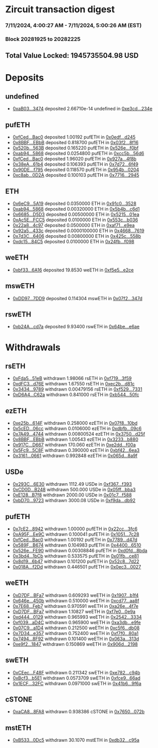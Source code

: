 # Zircuit transaction digest
### 7/11/2024, 4:00:27 AM - 7/11/2024, 5:00:26 AM (EST)
### Block 20281925 to 20282225

## Total Value Locked: 1945735504.98 USD

# Deposits
## undefined
- [0xaB03...3474](https://etherscan.io/address/0xaB03Bf3aD835DB545f2d3B9897a7b7167eAa3474) deposited 2.66710e-14 undefined in [0xe3cd...234e](https://etherscan.io/tx/0xaB03Bf3aD835DB545f2d3B9897a7b7167eAa3474)
## pufETH
- [0xfCed...Bac0](https://etherscan.io/address/0xfCedB1a386b65f9d38a856cfA3008312f404Bac0) deposited 1.00192 pufETH in [0x0edf...d245](https://etherscan.io/tx/0xfCedB1a386b65f9d38a856cfA3008312f404Bac0)
- [0x8BBF...EBbB](https://etherscan.io/address/0x8BBFBa57129dF1f1F578324E2D56BBC86eBCEBbB) deposited 0.818700 pufETH in [0x03f2...8f16](https://etherscan.io/tx/0x8BBFBa57129dF1f1F578324E2D56BBC86eBCEBbB)
- [0x520b...563B](https://etherscan.io/address/0x520bfc36A7886aD48370F799159139f60FE8563B) deposited 0.165220 pufETH in [0x526e...f0bf](https://etherscan.io/tx/0x520bfc36A7886aD48370F799159139f60FE8563B)
- [0xab94...5868](https://etherscan.io/address/0xab9461f04AfcEB9F7710b97da8c4654B772a5868) deposited 0.0254800 pufETH in [0xcc5b...56d6](https://etherscan.io/tx/0xab9461f04AfcEB9F7710b97da8c4654B772a5868)
- [0xfCed...Bac0](https://etherscan.io/address/0xfCedB1a386b65f9d38a856cfA3008312f404Bac0) deposited 1.96020 pufETH in [0x927a...4f8b](https://etherscan.io/tx/0xfCedB1a386b65f9d38a856cfA3008312f404Bac0)
- [0x38eA...61b4](https://etherscan.io/address/0x38eA42228674d8a445fFEF9b655d85649cA561b4) deposited 0.106393 pufETH in [0x7d72...6f49](https://etherscan.io/tx/0x38eA42228674d8a445fFEF9b655d85649cA561b4)
- [0x90DE...f795](https://etherscan.io/address/0x90DE444C6CfE0fc0514F381CB70032Ba1a94f795) deposited 0.118570 pufETH in [0x954b...0204](https://etherscan.io/tx/0x90DE444C6CfE0fc0514F381CB70032Ba1a94f795)
- [0xc8ab...0D2A](https://etherscan.io/address/0xc8abDE843659D642E68874023457DD5BE5530D2A) deposited 0.100103 pufETH in [0x7716...2945](https://etherscan.io/tx/0xc8abDE843659D642E68874023457DD5BE5530D2A)
## ETH
- [0x6eC9...5A19](https://etherscan.io/address/0x6eC92Beb96eAb83bD4Ad21CDFa1DF18A86065A19) deposited 0.0350000 ETH in [0x91c0...3528](https://etherscan.io/tx/0x6eC92Beb96eAb83bD4Ad21CDFa1DF18A86065A19)
- [0xab94...5868](https://etherscan.io/address/0xab9461f04AfcEB9F7710b97da8c4654B772a5868) deposited 0.00320000 ETH in [0x5b4b...c6d1](https://etherscan.io/tx/0xab9461f04AfcEB9F7710b97da8c4654B772a5868)
- [0x6685...D5D3](https://etherscan.io/address/0x6685E545B571e364435a999cb2AdfeE8149cD5D3) deposited 0.00500000 ETH in [0x5215...01ea](https://etherscan.io/tx/0x6685E545B571e364435a999cb2AdfeE8149cD5D3)
- [0xAc5E...FCC5](https://etherscan.io/address/0xAc5E11955cFA8BAeb7abF7652208a28B14F9FCC5) deposited 0.0100000 ETH in [0x553c...b036](https://etherscan.io/tx/0xAc5E11955cFA8BAeb7abF7652208a28B14F9FCC5)
- [0x22a8...4c97](https://etherscan.io/address/0x22a8D39eF6B62B76A8Eb8F16116F57AC061a4c97) deposited 0.0500000 ETH in [0xaf71...e9ea](https://etherscan.io/tx/0x22a8D39eF6B62B76A8Eb8F16116F57AC061a4c97)
- [0x92a5...433c](https://etherscan.io/address/0x92a54E4fCE7C2E89fa719e59F2bFc60A85Cc433c) deposited 0.0000100000 ETH in [0x4668...7619](https://etherscan.io/tx/0x92a54E4fCE7C2E89fa719e59F2bFc60A85Cc433c)
- [0x7d3C...6406](https://etherscan.io/address/0x7d3CF80B48a879942d28F3De9f4dbF6fA3E26406) deposited 0.00800000 ETH in [0x425c...558b](https://etherscan.io/tx/0x7d3CF80B48a879942d28F3De9f4dbF6fA3E26406)
- [0xdc15...84C5](https://etherscan.io/address/0xdc15a0408fd369205CE8DF86b4F98C3DCF7a84C5) deposited 0.0100000 ETH in [0x24fb...f098](https://etherscan.io/tx/0xdc15a0408fd369205CE8DF86b4F98C3DCF7a84C5)
## weETH
- [0xbf33...6A16](https://etherscan.io/address/0xbf33bb374498Dd3EC9d2853cEDb279A94E496A16) deposited 19.8530 weETH in [0xf5e5...e2ce](https://etherscan.io/tx/0xbf33bb374498Dd3EC9d2853cEDb279A94E496A16)
## mswETH
- [0xDD97...7DD9](https://etherscan.io/address/0xDD97836873293a912fc1433Cf510eC4a69F97DD9) deposited 0.114304 mswETH in [0x07f2...347d](https://etherscan.io/tx/0xDD97836873293a912fc1433Cf510eC4a69F97DD9)
## rswETH
- [0xb24A...cd7a](https://etherscan.io/address/0xb24A493e2651582b4521b6D506c20fd0D431cd7a) deposited 9.93400 rswETH in [0x64be...e6ae](https://etherscan.io/tx/0xb24A493e2651582b4521b6D506c20fd0D431cd7a)
# Withdrawals
## rsETH
- [0xFda5...51eB](https://etherscan.io/address/0xFda5b34D0eF084B5b402992B0C74d31cbb8A51eB) withdrawn 1.98066 rsETH in [0xf719...3f59](https://etherscan.io/tx/0xFda5b34D0eF084B5b402992B0C74d31cbb8A51eB)
- [0xdFC3...d76E](https://etherscan.io/address/0xdFC30c075019Bb671d60D84242d814f3cdf8d76E) withdrawn 1.67550 rsETH in [0xec2b...d81c](https://etherscan.io/tx/0xdFC30c075019Bb671d60D84242d814f3cdf8d76E)
- [0x3434...9789](https://etherscan.io/address/0x34349c5569e7B846c3558961552D2202760A9789) withdrawn 0.00479156 rsETH in [0xf529...7331](https://etherscan.io/tx/0x34349c5569e7B846c3558961552D2202760A9789)
- [0xD6A4...C62a](https://etherscan.io/address/0xD6A44070C0ac5b6D1e7F514261ea5b6f9926C62a) withdrawn 0.841000 rsETH in [0xb544...50fc](https://etherscan.io/tx/0xD6A44070C0ac5b6D1e7F514261ea5b6f9926C62a)
## ezETH
- [0xe25b...614F](https://etherscan.io/address/0xe25bdd8e9f755039Fbc6EDa25aD450752a0f614F) withdrawn 0.258000 ezETH in [0x07f8...10bd](https://etherscan.io/tx/0xe25bdd8e9f755039Fbc6EDa25aD450752a0f614F)
- [0x5cED...06cc](https://etherscan.io/address/0x5cEDd038C01B4115001F2eFEea297C737A8506cc) withdrawn 0.0106000 ezETH in [0xdbfb...09c6](https://etherscan.io/tx/0x5cEDd038C01B4115001F2eFEea297C737A8506cc)
- [0x7A49...4744](https://etherscan.io/address/0x7A493Be5c2ce014cD049Bf178a1ac0Db1B434744) withdrawn 0.00800524 ezETH in [0x3750...d25f](https://etherscan.io/tx/0x7A493Be5c2ce014cD049Bf178a1ac0Db1B434744)
- [0x8BBF...EBbB](https://etherscan.io/address/0x8BBFBa57129dF1f1F578324E2D56BBC86eBCEBbB) withdrawn 1.00543 ezETH in [0x3233...b880](https://etherscan.io/tx/0x8BBFBa57129dF1f1F578324E2D56BBC86eBCEBbB)
- [0x917C...D667](https://etherscan.io/address/0x917C50cae9eC15aE554f0d133B20d95680D9D667) withdrawn 170.060 ezETH in [0xe2dd...f00a](https://etherscan.io/tx/0x917C50cae9eC15aE554f0d133B20d95680D9D667)
- [0x5Fc9...5C8F](https://etherscan.io/address/0x5Fc9f93BDa8F286cAfCCcFd347d43F99DF005C8F) withdrawn 0.390000 ezETH in [0xbf42...6ea3](https://etherscan.io/tx/0x5Fc9f93BDa8F286cAfCCcFd347d43F99DF005C8F)
- [0x3161...0661](https://etherscan.io/address/0x31615069e0A733a6048253ffBDcF8409423f0661) withdrawn 0.992848 ezETH in [0x065d...8a9f](https://etherscan.io/tx/0x31615069e0A733a6048253ffBDcF8409423f0661)
## USDe
- [0x293C...6E30](https://etherscan.io/address/0x293C6937D8D82e05B01335F7B33FBA0c8e256E30) withdrawn 1112.49 USDe in [0xf367...f393](https://etherscan.io/tx/0x293C6937D8D82e05B01335F7B33FBA0c8e256E30)
- [0xCD0D...B248](https://etherscan.io/address/0xCD0D83D9E840F8E27d5c2e365Fd365FF1C05B248) withdrawn 500.000 USDe in [0x05ff...bba3](https://etherscan.io/tx/0xCD0D83D9E840F8E27d5c2e365Fd365FF1C05B248)
- [0xE128...B7f8](https://etherscan.io/address/0xE12829451577522cA93Fdfe592b67708efE2B7f8) withdrawn 2000.00 USDe in [0x01c7...f588](https://etherscan.io/tx/0xE12829451577522cA93Fdfe592b67708efE2B7f8)
- [0xbD70...9723](https://etherscan.io/address/0xbD7078eD56c29223961deEbA072aa781ef2e9723) withdrawn 3000.08 USDe in [0xf9da...db92](https://etherscan.io/tx/0xbD7078eD56c29223961deEbA072aa781ef2e9723)
## pufETH
- [0x7cE2...8942](https://etherscan.io/address/0x7cE27F501DFF34daEaB298d092E7fE4fb64A8942) withdrawn 1.00000 pufETH in [0x22cc...3fc6](https://etherscan.io/tx/0x7cE27F501DFF34daEaB298d092E7fE4fb64A8942)
- [0xA95F...Ee9C](https://etherscan.io/address/0xA95F2Efde41a4518Cdc8dE9637f1C0b084D3Ee9C) withdrawn 0.100041 pufETH in [0x1051...7c28](https://etherscan.io/tx/0xA95F2Efde41a4518Cdc8dE9637f1C0b084D3Ee9C)
- [0xfCed...Bac0](https://etherscan.io/address/0xfCedB1a386b65f9d38a856cfA3008312f404Bac0) withdrawn 1.00192 pufETH in [0x7789...d47d](https://etherscan.io/tx/0xfCedB1a386b65f9d38a856cfA3008312f404Bac0)
- [0x589F...B674](https://etherscan.io/address/0x589F94F21a0226A5A078AA7e12C444eE7ffcB674) withdrawn 0.104983 pufETH in [0x4400...6510](https://etherscan.io/tx/0x589F94F21a0226A5A078AA7e12C444eE7ffcB674)
- [0x526e...FE90](https://etherscan.io/address/0x526e91A098792BE705Dcad3f3b4feE336Fb5FE90) withdrawn 0.00308846 pufETH in [0xd0fd...8bda](https://etherscan.io/tx/0x526e91A098792BE705Dcad3f3b4feE336Fb5FE90)
- [0x3bd4...1bCb](https://etherscan.io/address/0x3bd4531f52A27BfE8fe92B2197fd1aE446381bCb) withdrawn 0.533575 pufETH in [0x01fb...ce81](https://etherscan.io/tx/0x3bd4531f52A27BfE8fe92B2197fd1aE446381bCb)
- [0x8d19...6b47](https://etherscan.io/address/0x8d19d603d27dfafFC7CD66B873ac7D4337286b47) withdrawn 0.101200 pufETH in [0x52c8...7d22](https://etherscan.io/tx/0x8d19d603d27dfafFC7CD66B873ac7D4337286b47)
- [0x018A...f2Dd](https://etherscan.io/address/0x018A973136feeE8D41cb5A5De46fA491baECf2Dd) withdrawn 0.446501 pufETH in [0x0ec3...0027](https://etherscan.io/tx/0x018A973136feeE8D41cb5A5De46fA491baECf2Dd)
## weETH
- [0xD7DF...BFa7](https://etherscan.io/address/0xD7DF7E085214743530afF339aFC420c7c720BFa7) withdrawn 0.609293 weETH in [0x1907...b1f4](https://etherscan.io/tx/0xD7DF7E085214743530afF339aFC420c7c720BFa7)
- [0x646e...450b](https://etherscan.io/address/0x646e3F342E8A22C693f0ec4bAf40d6F60cC8450b) withdrawn 0.510000 weETH in [0xcd77...aa8f](https://etherscan.io/tx/0x646e3F342E8A22C693f0ec4bAf40d6F60cC8450b)
- [0x7E68...Feb7](https://etherscan.io/address/0x7E6807b3489A61FACe35fD9A5607982E68e0Feb7) withdrawn 0.970591 weETH in [0xa26e...4f7e](https://etherscan.io/tx/0x7E6807b3489A61FACe35fD9A5607982E68e0Feb7)
- [0xD7DF...BFa7](https://etherscan.io/address/0xD7DF7E085214743530afF339aFC420c7c720BFa7) withdrawn 1.10827 weETH in [0xf7e0...0e9a](https://etherscan.io/tx/0xD7DF7E085214743530afF339aFC420c7c720BFa7)
- [0xd444...0129](https://etherscan.io/address/0xd4444e97FC17de1aF37A4d0AF171d0AdF6820129) withdrawn 0.965993 weETH in [0x2542...3334](https://etherscan.io/tx/0xd4444e97FC17de1aF37A4d0AF171d0AdF6820129)
- [0xf039...aD4C](https://etherscan.io/address/0xf0390EB7D1A174bc737B00098C0a87b45A4FaD4C) withdrawn 0.965900 weETH in [0xa3db...e9fe](https://etherscan.io/tx/0xf0390EB7D1A174bc737B00098C0a87b45A4FaD4C)
- [0x07C9...a1D4](https://etherscan.io/address/0x07C9b22c0b49Fd1Bb0fd0bE13fBF5FdC9047a1D4) withdrawn 0.212500 weETH in [0xc5f6...db08](https://etherscan.io/tx/0x07C9b22c0b49Fd1Bb0fd0bE13fBF5FdC9047a1D4)
- [0x7D34...e357](https://etherscan.io/address/0x7D34938b4228657d86dA014045Cc0c84EF56e357) withdrawn 0.752400 weETH in [0xf7f0...80a1](https://etherscan.io/tx/0x7D34938b4228657d86dA014045Cc0c84EF56e357)
- [0x7494...8F92](https://etherscan.io/address/0x7494Acaf0a5957281Bbf6D6ae4F97e3FAfce8F92) withdrawn 0.101400 weETH in [0x063a...313d](https://etherscan.io/tx/0x7494Acaf0a5957281Bbf6D6ae4F97e3FAfce8F92)
- [0xe9f2...1847](https://etherscan.io/address/0xe9f2836e14C431aEfEC12eF97614Db8678441847) withdrawn 0.150869 weETH in [0x906d...2198](https://etherscan.io/tx/0xe9f2836e14C431aEfEC12eF97614Db8678441847)
## swETH
- [0xCEec...F48F](https://etherscan.io/address/0xCEec5b68C0C241B4E97780F1C0A301F04a14F48F) withdrawn 0.211342 swETH in [0xe782...c94b](https://etherscan.io/tx/0xCEec5b68C0C241B4E97780F1C0A301F04a14F48F)
- [0xBcf3...b5E1](https://etherscan.io/address/0xBcf323F49dEe336D0605466aeD866Dd8BEC4b5E1) withdrawn 0.0573709 swETH in [0xfce9...66ad](https://etherscan.io/tx/0xBcf323F49dEe336D0605466aeD866Dd8BEC4b5E1)
- [0x1ECF...32FC](https://etherscan.io/address/0x1ECF690fc85A6eca4A6015401C6467B8F1b132FC) withdrawn 0.0971000 swETH in [0x41b6...9f6a](https://etherscan.io/tx/0x1ECF690fc85A6eca4A6015401C6467B8F1b132FC)
## cSTONE
- [0xaCA8...8FA8](https://etherscan.io/address/0xaCA8338BE62E8971e96D1Bd5a6fB511c2ab58FA8) withdrawn 0.938386 cSTONE in [0x7650...072b](https://etherscan.io/tx/0xaCA8338BE62E8971e96D1Bd5a6fB511c2ab58FA8)
## mstETH
- [0xB533...0Dc5](https://etherscan.io/address/0xB5338e7Cd96AdAfA509Ab30F8932592276800Dc5) withdrawn 30.1070 mstETH in [0xdb32...c95a](https://etherscan.io/tx/0xB5338e7Cd96AdAfA509Ab30F8932592276800Dc5)
